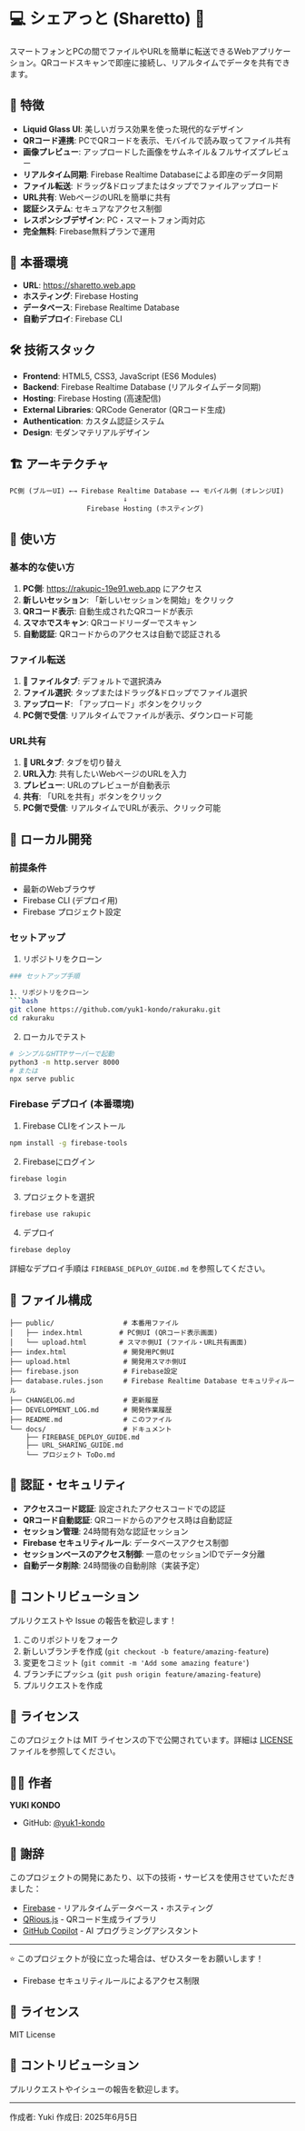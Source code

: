 # 💻 シェアっと (Sharetto) 📱

スマートフォンとPCの間でファイルやURLを簡単に転送できるWebアプリケーション。QRコードスキャンで即座に接続し、リアルタイムでデータを共有できます。

## 🎨 特徴

- **Liquid Glass UI**: 美しいガラス効果を使った現代的なデザイン
- **QRコード連携**: PCでQRコードを表示、モバイルで読み取ってファイル共有
- **画像プレビュー**: アップロードした画像をサムネイル＆フルサイズプレビュー
- **リアルタイム同期**: Firebase Realtime Databaseによる即座のデータ同期
- **ファイル転送**: ドラッグ&ドロップまたはタップでファイルアップロード
- **URL共有**: WebページのURLを簡単に共有
- **認証システム**: セキュアなアクセス制御
- **レスポンシブデザイン**: PC・スマートフォン両対応
- **完全無料**: Firebase無料プランで運用

## 🚀 本番環境

- **URL**: https://sharetto.web.app
- **ホスティング**: Firebase Hosting
- **データベース**: Firebase Realtime Database
- **自動デプロイ**: Firebase CLI

## 🛠 技術スタック

- **Frontend**: HTML5, CSS3, JavaScript (ES6 Modules)
- **Backend**: Firebase Realtime Database (リアルタイムデータ同期)
- **Hosting**: Firebase Hosting (高速配信)
- **External Libraries**: QRCode Generator (QRコード生成)
- **Authentication**: カスタム認証システム
- **Design**: モダンマテリアルデザイン

## 🏗 アーキテクチャ

```
PC側 (ブルーUI) ←→ Firebase Realtime Database ←→ モバイル側 (オレンジUI)
                            ↓
                   Firebase Hosting (ホスティング)
```

## 📱 使い方

### 基本的な使い方
1. **PC側**: https://rakupic-19e91.web.app にアクセス
2. **新しいセッション**: 「新しいセッションを開始」をクリック
3. **QRコード表示**: 自動生成されたQRコードが表示
4. **スマホでスキャン**: QRコードリーダーでスキャン
5. **自動認証**: QRコードからのアクセスは自動で認証される

### ファイル転送
1. **📁 ファイルタブ**: デフォルトで選択済み
2. **ファイル選択**: タップまたはドラッグ&ドロップでファイル選択
3. **アップロード**: 「アップロード」ボタンをクリック
4. **PC側で受信**: リアルタイムでファイルが表示、ダウンロード可能

### URL共有
1. **🔗 URLタブ**: タブを切り替え
2. **URL入力**: 共有したいWebページのURLを入力
3. **プレビュー**: URLのプレビューが自動表示
4. **共有**: 「URLを共有」ボタンをクリック
5. **PC側で受信**: リアルタイムでURLが表示、クリック可能

## 🔧 ローカル開発

### 前提条件
- 最新のWebブラウザ
- Firebase CLI (デプロイ用)
- Firebase プロジェクト設定

### セットアップ

1. リポジトリをクローン
```bash
### セットアップ手順

1. リポジトリをクローン
```bash
git clone https://github.com/yuk1-kondo/rakuraku.git
cd rakuraku
```

2. ローカルでテスト
```bash
# シンプルなHTTPサーバーで起動
python3 -m http.server 8000
# または
npx serve public
```

### Firebase デプロイ (本番環境)

1. Firebase CLIをインストール
```bash
npm install -g firebase-tools
```

2. Firebaseにログイン
```bash
firebase login
```

3. プロジェクトを選択
```bash
firebase use rakupic
```

4. デプロイ
```bash
firebase deploy
```

詳細なデプロイ手順は `FIREBASE_DEPLOY_GUIDE.md` を参照してください。

## 📝 ファイル構成

```
├── public/                 # 本番用ファイル
│   ├── index.html         # PC側UI (QRコード表示画面)
│   └── upload.html        # スマホ側UI (ファイル・URL共有画面)
├── index.html              # 開発用PC側UI
├── upload.html             # 開発用スマホ側UI
├── firebase.json           # Firebase設定
├── database.rules.json     # Firebase Realtime Database セキュリティルール
├── CHANGELOG.md            # 更新履歴
├── DEVELOPMENT_LOG.md      # 開発作業履歴
├── README.md               # このファイル
└── docs/                   # ドキュメント
    ├── FIREBASE_DEPLOY_GUIDE.md
    ├── URL_SHARING_GUIDE.md
    └── プロジェクト ToDo.md
```

## 🔐 認証・セキュリティ

- **アクセスコード認証**: 設定されたアクセスコードでの認証
- **QRコード自動認証**: QRコードからのアクセス時は自動認証
- **セッション管理**: 24時間有効な認証セッション
- **Firebase セキュリティルール**: データベースアクセス制御
- **セッションベースのアクセス制御**: 一意のセッションIDでデータ分離
- **自動データ削除**: 24時間後の自動削除（実装予定）

## 🤝 コントリビューション

プルリクエストや Issue の報告を歓迎します！

1. このリポジトリをフォーク
2. 新しいブランチを作成 (`git checkout -b feature/amazing-feature`)
3. 変更をコミット (`git commit -m 'Add some amazing feature'`)
4. ブランチにプッシュ (`git push origin feature/amazing-feature`)
5. プルリクエストを作成

## 📄 ライセンス

このプロジェクトは MIT ライセンスの下で公開されています。詳細は [LICENSE](LICENSE) ファイルを参照してください。

## 👨‍💻 作者

**YUKI KONDO**
- GitHub: [@yuk1-kondo](https://github.com/yuk1-kondo)

## 🎉 謝辞

このプロジェクトの開発にあたり、以下の技術・サービスを使用させていただきました：

- [Firebase](https://firebase.google.com/) - リアルタイムデータベース・ホスティング
- [QRious.js](https://github.com/neocotic/qrious) - QRコード生成ライブラリ
- [GitHub Copilot](https://github.com/features/copilot) - AI プログラミングアシスタント

---

⭐ このプロジェクトが役に立った場合は、ぜひスターをお願いします！
- Firebase セキュリティルールによるアクセス制限

## 📄 ライセンス

MIT License

## 🤝 コントリビューション

プルリクエストやイシューの報告を歓迎します。

---

作成者: Yuki
作成日: 2025年6月5日
